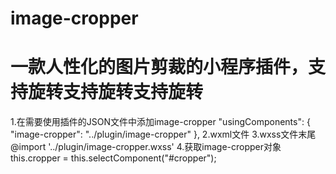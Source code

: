 # image-cropper
一款人性化的图片剪裁的小程序插件，支持旋转支持旋转支持旋转
======================
1.在需要使用插件的JSON文件中添加image-cropper
"usingComponents": {
    "image-cropper": "../plugin/image-cropper"
  },
2.wxml文件
<image-cropper id="cropper" min_scale="0.3" imgWidth="100%" width="{{width}}" height="{{height}}"></image-cropper>
3.wxss文件末尾
@import '../plugin/image-cropper.wxss'
4.获取image-cropper对象
this.cropper = this.selectComponent("#cropper");
